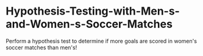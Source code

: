 # Hypothesis-Testing-with-Men-s-and-Women-s-Soccer-Matches
Perform a hypothesis test to determine if more goals are scored in women's soccer matches than men's!
